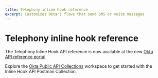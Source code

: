 ```yaml
---
title: Telephony inline hook reference
excerpt: Customizes Okta's flows that send SMS or voice messages
---
```

<ApiLifecycle access="ie" />

# Telephony inline hook reference

The Telephony Inline Hook API reference is now available at the new [Okta API reference portal](https://developer.okta.com/docs/api/openapi/okta-management/management/tag/InlineHook/#tag/InlineHook/operation/createTelephonyInlineHook)

Explore the [Okta Public API Collections](https://www.postman.com/okta-eng/workspace/okta-public-api-collections/overview) workspace to get started with the Inline Hook API Postman Collection.

<!--
This page provides reference documentation for telephony inline hooks, a type of inline hook supported by Okta. You can use this content to understand how to structure the JSON objects sent and received by Okta when communicating with an external telephony provider.

## See also

- For a general introduction to Okta inline hooks, see [inline hooks](/docs/concepts/inline-hooks/).

- For information on the API for registering external service endpoints with Okta, see [Inline Hooks Management API](/docs/reference/api/inline-hooks/) or [Add an inline hook](https://help.okta.com/okta_help.htm?type=oie&id=ext-add-inline-hook).

- For an example implementation of a telephony inline hook, see [Telephony inline hook with Twilio](/docs/guides/telephony-inline-hook/).

## About

The Okta telephony inline hook allows you to integrate your own custom code into Okta flows that send SMS or voice call messages. You can integrate this hook with enrollment, authentication, and recovery flows that involve the phone authenticator. Okta uses your external provider to deliver the one-time passcode (OTP) to the Requester. The provider can respond with commands that indicate if the delivery was successful or not.

You can have only one active telephony inline hook per org.

When you create a telephony inline hook, you must include the `authScheme` parameter. See [Create inline hook](/docs/reference/api/inline-hooks/#create-inline-hook) and the [authScheme object](/docs/reference/api/inline-hooks/#authscheme-object).

## Objects in the request from Okta

For the telephony inline hook, the outbound call from Okta to your external service includes the following objects in its JSON payload:

### requestType
OTP request or event for which this transaction is being requested: authentication, enrollment, recovery

Acceptable values for `requestType`

| Enum Value                      | Associated Okta Event      |
|---------------------------------|----------------------------|
| `com.okta.user.telephony.pre-enrollment`    | Enrollment     |
| `com.okta.user.telephony.mfa-verification`  | Authentication |
| `com.okta.user.telephony.account-unlock`    | Account unlock |
| `com.okta.user.telephony.password-reset`    | Password reset |

### data.userProfile

Provides information on the OTP Requester

| Property    | Description                       | Data Type                    |
|-------------|-----------------------------------|------------------------------|
| firstName   | First name of the OTP Requester   | String |
| lastName    | Family name of the OTP Requester  | String |
| userId      | Okta user ID of the OTP Requester | String |
| login       | Okta sign in of the OTP Requester | String |

### data.messageProfile

Provides information on the properties of the message being sent to the OTP Requester.

| Property | Description                        | Data Type                    |
|----------|------------------------------------|------------------------------|
| msgTemplate     | SMS message template. Not applicable for `voice call` authentication.    | String |
| phoneNumber     | Phone number enrolled for the Phone authenticator by the OTP Requester   | String |
| otpExpires      | Timestamp when the OTP expires                                           | String |
| deliveryChannel | OTP delivery method. Possible values: `SMS` or `voice call`              | String |
| otpCode         | OTP code                                                                 | String |
| locale          | Location of the OTP Requester                                            | String |

## Objects in the response that you send

For the telephony inline hook, the `commands` and `error` objects that you can return in the JSON payload of your response are defined in the following sections.

<HookResponseSize/>

### commands

The `commands` object is where you can provide commands to Okta. It’s where you can tell Okta whether your attempt to send the OTP using your own telephony provider was successful.

The `commands` object is an array, allowing you to send multiple commands. In each array element, there needs to be a `type` property and `value` property. The `value` property is where you specify the status of your telephony transaction and other relevant transaction metadata.

The `value` property is itself a nested object in which you specify a status, provider, transaction ID, and transaction metadata.

| Property | Description                                                              | Data Type       |
|----------|--------------------------------------------------------------------------|-----------------|
| type     | One of the [supported commands](#supported-commands)                    | String          |
| value    | Result of the send OTP operation. Indicates if the external web service or provider sent the OTP. | [value](#value) |

#### Supported commands

The following commands are supported for a telephony inline hook:

| Command                   | Description                           |
|---------------------------|---------------------------------------|
| com.okta.telephony.action | Telephony operation action result     |

#### value

The `value` object specifies the result of the Send OTP operation and includes the following properties:

| Property | Description                 | Data Type       |
|----------|-----------------------------|-----------------|
| status                 | Whether the OTP was sent successfully using the customer's web service                 | [status](#status) |
| provider               | The provider used to send the OTP using the customer's web service                     | String            |
| transactionId          | Transaction ID that uniquely identifies an attempt to deliver the OTP to the Requester | String            |
| transactionMetadata    | Any relevant transaction metadata, such as duration                                    | String            |

#### status

| Status     | Description               |
|------------|---------------------------|
| SUCCESSFUL | External web service was able to deliver the OTP to the Requester                |
| PENDING    | External web service wasn't able to confirm delivery of the OTP to the Requester |
| FAILED     | External web service was unable to deliver the OTP to the Requester              |

### error

When you return an error object, it should have the following structure:

| Property     | Description                          | Data Type |
|--------------|--------------------------------------|-----------|
| errorSummary | Human-readable summary of the error | String    |

Returning an error object causes Okta to retry sending the OTP to the Requester using the Okta telephony providers.

> **Note:** If the error object doesn't include a defined `errorSummary` property, the following default message is returned to the end user: `The callback service returned an error`.

## Sample JSON payload of a request

```json
{
  "eventId": "uS5871kJThSsU8qlA1LTcg",
  "eventTime": "2022-01-28T21:43:40.000Z",
  "eventType": "com.okta.telephony.provider",
  "eventTypeVersion": "1.0",
  "contentType": "application/json",
  "cloudEventVersion": "0.1",
  "source": "https://${yourOktaDomain}/api/v1/inlineHooks/calz6lVQA77AwFeEe0g3",
  "requestType": "com.okta.user.telephony.pre-enrollment",
  "data": {
    "context": {
      "request": {
        "id": "reqRgSk8IBBRhuo0YdlEDTmUw",
        "method": "POST",
        "url": {
          "value": "/api/internal/v1/inlineHooks/com.okta.telephony.provider/generatePreview"
        },
        "ipAddress": "127.0.0.1"
      }
    },
    "userProfile": {
      "firstName": "test",
      "lastName": "user",
      "login": "test.user@okta.com",
      "userId": "00uyxxSknGtK8022w0g3"
    },
    "messageProfile": {
      "msgTemplate": "(HOOK)Your code is 11111",
      "phoneNumber": "9876543210",
      "otpExpires": "2022-01-28T21:48:34.321Z",
      "deliveryChannel": "SMS",
      "otpCode": "11111",
      "locale": "EN-US"
    }
  }
}
```

## Sample JSON payloads of responses

This section provides example JSON payloads for the supported operations.

### Sample response for successful OTP delivery

```json
{
  "commands":[
    {
      "type":"com.okta.telephony.action",
      "value":[
        {
          "status":"SUCCESSFUL",
          "provider":"VONAGE",
          "transactionId":"SM49a8ece2822d44e4adaccd7ed268f954",
          "transactionMetadata":"Duration=300ms"
        }
      ]
    }
  ]
}
```

### Sample response for failed OTP delivery

```json
{
  "error":{
    "errorSummary":"Failed to deliver SMS OTP to test.user@okta.com",
    "errorCauses":[
      {
        "errorSummary":"Provider could not deliver OTP",
        "reason":"The content of the message is not supported",
        "location":"South Africa"
      }
    ]
  }
}
```

## Time-out behavior

If the provider response times out, Okta attempts to send the OTP using the Okta telephony providers. See [Troubleshoot](#troubleshoot).

>**Note:** The failover mechanism that uses the Okta telephony providers is heavily rate-limited.

## Troubleshoot

This section explains several common causes of failure for telephony inline hooks.

> **Note:** Administrators can use the [Okta System Log](https://developer.okta.com/docs/api/openapi/okta-management/management/tag/SystemLog/#tag/SystemLog/) to view errors. See the [Troubleshooting](/docs/concepts/inline-hooks/#troubleshooting) section in the inline hooks topic for details on events captured by the Okta System Log.

|       Issue      |          Impact            |      Error Visibility       |
|------------------|----------------------------|-----------------------------|
| External service fails to communicate or times out                          | Inline hook operation is skipped, OTP is sent to the Requester using an Okta telephony provider   | Administrators only                       |
| External service responds with any HTTP status code besides `200`           | Inline hook operation is skipped, OTP is sent to the Requester using an Okta telephony provider   | Administrators only                       |
| External service returns an error object                                    | Inline hook operation fails, OTP is sent to the Requester using an Okta telephony provider        | Administrators, developers, and end users |
| Hook response is malformed or can't be mapped to the expected API response  | Inline hook operation is skipped                                                                  | Administrators only                       |
| Request header doesn't include an `authScheme`                              | Inline hook operation is skipped                                                                  | Administrators only                       |
| Response uses an invalid status                                             | Inline hook operation is skipped                                                                  | Administrators only                       |
| Operation adds an active telephony inline hook when a hook exists           | Inline hook operation is skipped                                                                  | Administrators only                       | -->
